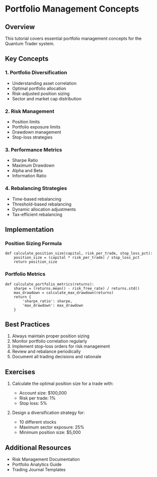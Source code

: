 # Portfolio Management Concepts

## Overview
This tutorial covers essential portfolio management concepts for the Quantum Trader system.

## Key Concepts

### 1. Portfolio Diversification
- Understanding asset correlation
- Optimal portfolio allocation
- Risk-adjusted position sizing
- Sector and market cap distribution

### 2. Risk Management
- Position limits
- Portfolio exposure limits
- Drawdown management
- Stop-loss strategies

### 3. Performance Metrics
- Sharpe Ratio
- Maximum Drawdown
- Alpha and Beta
- Information Ratio

### 4. Rebalancing Strategies
- Time-based rebalancing
- Threshold-based rebalancing
- Dynamic allocation adjustments
- Tax-efficient rebalancing

## Implementation

### Position Sizing Formula
```
def calculate_position_size(capital, risk_per_trade, stop_loss_pct):
    position_size = (capital * risk_per_trade) / stop_loss_pct
    return position_size
```

### Portfolio Metrics
```
def calculate_portfolio_metrics(returns):
    sharpe = (returns.mean() - risk_free_rate) / returns.std()
    max_drawdown = calculate_max_drawdown(returns)
    return {
        'sharpe_ratio': sharpe,
        'max_drawdown': max_drawdown
    }
```

## Best Practices

1. Always maintain proper position sizing
2. Monitor portfolio correlation regularly
3. Implement stop-loss orders for risk management
4. Review and rebalance periodically
5. Document all trading decisions and rationale

## Exercises

1. Calculate the optimal position size for a trade with:
   - Account size: $100,000
   - Risk per trade: 1%
   - Stop loss: 5%

2. Design a diversification strategy for:
   - 10 different stocks
   - Maximum sector exposure: 25%
   - Minimum position size: $5,000

## Additional Resources

- Risk Management Documentation
- Portfolio Analytics Guide
- Trading Journal Templates
